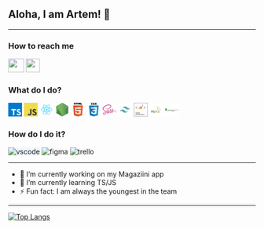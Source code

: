 ## Aloha, I am Artem! 👋

___

### How to reach me

[<img height="28"  width="32" src="https://cdn.jsdelivr.net/npm/simple-icons@v4/icons/instagram.svg" />](https://www.instagram.com/oh1omon/) 
[<img height="28" width="28" src="https://cdn.jsdelivr.net/npm/simple-icons@v4/icons/linkedin.svg" />](https://www.linkedin.com/in/oh1omon/)

### What do I do?

<p float="left">
<img alt='typescript' height="28" width="28" src="https://raw.githubusercontent.com/github/explore/80688e429a7d4ef2fca1e82350fe8e3517d3494d/topics/typescript/typescript.png" />
<img alt='javascript' height="28" width="28" src="https://raw.githubusercontent.com/github/explore/80688e429a7d4ef2fca1e82350fe8e3517d3494d/topics/javascript/javascript.png" />
<img alt='react' height="28" width="28" src="https://raw.githubusercontent.com/github/explore/80688e429a7d4ef2fca1e82350fe8e3517d3494d/topics/react/react.png" />
<img alt='nodejs' height="28" width="28" src="https://raw.githubusercontent.com/github/explore/80688e429a7d4ef2fca1e82350fe8e3517d3494d/topics/nodejs/nodejs.png" />
<img alt='html' height="28" width="28" src="https://raw.githubusercontent.com/github/explore/80688e429a7d4ef2fca1e82350fe8e3517d3494d/topics/html/html.png" />
<img alt='css' height="28" width="28" src="https://raw.githubusercontent.com/github/explore/80688e429a7d4ef2fca1e82350fe8e3517d3494d/topics/css/css.png" />
<img alt='sass' height="28" width="28" src="https://raw.githubusercontent.com/github/explore/80688e429a7d4ef2fca1e82350fe8e3517d3494d/topics/sass/sass.png" />
<img alt='tailwind' height="28" width="28" src="https://raw.githubusercontent.com/github/explore/80688e429a7d4ef2fca1e82350fe8e3517d3494d/topics/tailwind/tailwind.png" />
 <img alt='styled-components' height="28" width="28" src="https://raw.githubusercontent.com/github/explore/80688e429a7d4ef2fca1e82350fe8e3517d3494d/topics/styled-components/styled-components.png" />
<img alt='mysql' height="28" width="28" src="https://raw.githubusercontent.com/github/explore/80688e429a7d4ef2fca1e82350fe8e3517d3494d/topics/mysql/mysql.png" />
<img alt='mongodb' height="28" width="28" src="https://raw.githubusercontent.com/github/explore/80688e429a7d4ef2fca1e82350fe8e3517d3494d/topics/mongodb/mongodb.png" />
 </p>


### How do I do it?

<p float="left">
<img alt='vscode' style='background-color: aliceblue' height="28" width="28" src="https://upload.wikimedia.org/wikipedia/commons/9/9a/Visual_Studio_Code_1.35_icon.svg" />
<img alt='figma' height="28" width="28" src="https://avatars.githubusercontent.com/u/5155369?s=200&v=4" />
<img alt='trello' height="28" width="28" src="https://avatars.githubusercontent.com/u/6181431?s=200&v=4" />
 </p>



***

- 🔭 I’m currently working on my Magaziini app
- 🌱 I’m currently learning TS/JS
- ⚡ Fun fact: I am always the youngest in the team

***

[![Top Langs](https://github-readme-stats-oh1omon.vercel.app/api/top-langs/?username=oh1omon&layout=compact)](https://github.com/anuraghazra/github-readme-stats)
